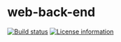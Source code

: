 # web-back-end

[![Build status](https://travis-ci.com/vt-sailbot/web-back-end.svg?branch=master)](https://travis-ci.com/vt-sailbot/web-back-end)
[![License information](https://img.shields.io/badge/license-MIT-lightgrey.svg)](https://github.com/vt-sailbot/web-back-end/blob/master/LICENSE)
